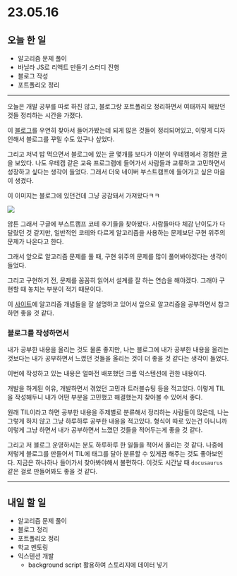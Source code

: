 # 23.05.16

## 오늘 한 일
- 알고리즘 문제 풀이
- 바닐라 JS로 리액트 만들기 스터디 진행
- 블로그 작성
- 포트폴리오 정리

---

오늘은 개발 공부를 따로 하진 않고, 블로그랑 포트폴리오 정리하면서 여태까지 해왔던 것들 정리하는 시간을 가졌다.


이 [블로그](https://cho.sh/)를 우연히 찾아서 들어가봤는데 되게 많은 것들이 정리되어있고, 이렇게 디자인해서 블로그를 꾸밀 수도 있구나 싶었다. 

그리고 저녁 밥 먹으면서 블로그에 있는 글 몇개를 보다가 이분이 우테캠에서 경험한 [글](https://cho.sh/w/E2CAE4)을 보았다. 나도 우테캠 같은 교육 프로그램에 들어가서 사람들과 교류하고 고민하면서 성장하고 싶다는 생각이 들었다. 그래서 더욱 네이버 부스트캠프에 들어가고 싶은 마음이 생겼다.


이 이미지는 블로그에 있던건데 그냥 공감돼서 가져왔다ㅋㅋ

![](https://cho.sh/assets/images/6B271D-3c5fa97b4575bdef97e54306868460d6.jpg)


암튼 그래서 구글에 부스트캠프 코테 후기들을 찾아봤다. 사람들마다 체감 난이도가 다 달랐던 것 같지만, 일반적인 코테와 다르게 알고리즘을 사용하는 문제보단 구현 위주의 문제가 나온다고 한다.

그래서 앞으로 알고리즘 문제를 풀 때, 구현 위주의 문제를 많이 풀어봐야겠다는 생각이 들었다.

그리고 구현하기 전, 문제를 꼼꼼히 읽어서 설계를 잘 하는 연습을 해야겠다. 그래야 구현할 때 놓치는 부분이 적기 때문이다. 

이 [사이트](https://justicehui.github.io/tutorial/)에 알고리즘 개념들을 잘 설명하고 있어서 앞으로 알고리즘을 공부하면서 참고하면 좋을 것 같다.

### 블로그를 작성하면서
내가 공부한 내용을 올리는 것도 물론 좋지만, 나는 블로그에 내가 공부한 내용을 올리는 것보다는 내가 공부하면서 느꼈던 것들을 올리는 것이 더 좋을 것 같다는 생각이 들었다.

이번에 작성하고 있는 내용은 얼마전 배포했던 크롬 익스텐션에 관한 내용이다.

개발을 하게된 이유, 개발하면서 겪었던 고민과 트러블슈팅 등을 적고있다. 이렇게 TIL을 작성해두니 내가 어떤 부분을 고민했고 해결했는지 찾아볼 수 있어서 좋다.

원래 TIL이라고 하면 공부한 내용을 주제별로 분류해서 정리하는 사람들이 많은데, 나는 그렇게 하지 않고 그냥 하루하루 공부한 내용을 적고있다. 형식이 따로 있는건 아니니까 이렇게 그냥 하면서 내가 공부하면서 느꼈던 것들을 적어두는게 좋을 것 같다.

그리고 저 블로그 운영하시는 분도 하루하루 한 일들을 적어서 올리는 것 같다. 나중에 저렇게 블로그를 만들어서 TIL에 태그를 달아 분류할 수 있게끔 해주는 것도 좋아보인다. 지금은 하나하나 들어가서 찾아봐야해서 불편하다. 이것도 시간날 때 `docusaurus` 같은 걸로 만들어봐도 좋을 것 같다.


---
## 내일 할 일
- 알고리즘 문제 풀이
- 블로그 정리
- 포트폴리오 정리
- 학교 멘토링
- 익스텐션 개발
  - background script 활용하여 스토리지에 데이터 넣기